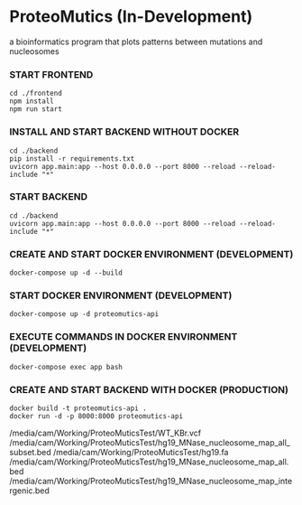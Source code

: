 # ProteoMutics (In-Development)
a bioinformatics program that plots patterns between mutations and nucleosomes

### START FRONTEND ###

```
cd ./frontend
npm install
npm run start
```

### INSTALL AND START BACKEND WITHOUT DOCKER ###
```
cd ./backend
pip install -r requirements.txt
uvicorn app.main:app --host 0.0.0.0 --port 8000 --reload --reload-include "*"
```
### START BACKEND ###
```
cd ./backend
uvicorn app.main:app --host 0.0.0.0 --port 8000 --reload --reload-include "*"
```
### CREATE AND START DOCKER ENVIRONMENT (DEVELOPMENT) ###
```
docker-compose up -d --build
```
### START DOCKER ENVIRONMENT (DEVELOPMENT) ###
```
docker-compose up -d proteomutics-api
```
### EXECUTE COMMANDS IN DOCKER ENVIRONMENT (DEVELOPMENT) ###
```
docker-compose exec app bash
```
### CREATE AND START BACKEND WITH DOCKER (PRODUCTION) ###
```
docker build -t proteomutics-api .
docker run -d -p 8000:8000 proteomutics-api
```

/media/cam/Working/ProteoMuticsTest/WT_KBr.vcf
/media/cam/Working/ProteoMuticsTest/hg19_MNase_nucleosome_map_all_subset.bed
/media/cam/Working/ProteoMuticsTest/hg19.fa
/media/cam/Working/ProteoMuticsTest/hg19_MNase_nucleosome_map_all.bed
/media/cam/Working/ProteoMuticsTest/hg19_MNase_nucleosome_map_intergenic.bed